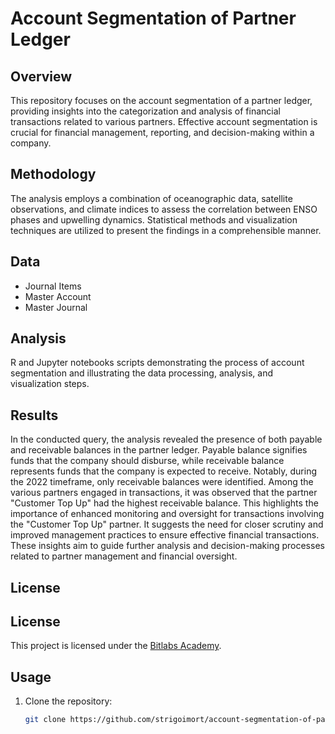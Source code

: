 # Account Segmentation of Partner Ledger

## Overview

This repository focuses on the account segmentation of a partner ledger, providing insights into the categorization and analysis of financial transactions related to various partners. Effective account segmentation is crucial for financial management, reporting, and decision-making within a company.

## Methodology

The analysis employs a combination of oceanographic data, satellite observations, and climate indices to assess the correlation between ENSO phases and upwelling dynamics. Statistical methods and visualization techniques are utilized to present the findings in a comprehensible manner.

## Data

- Journal Items
- Master Account
- Master Journal

## Analysis

R and Jupyter notebooks scripts demonstrating the process of account segmentation and illustrating the data processing, analysis, and visualization steps.

## Results
In the conducted query, the analysis revealed the presence of both payable and receivable balances in the partner ledger. Payable balance signifies funds that the company should disburse, while receivable balance represents funds that the company is expected to receive. Notably, during the 2022 timeframe, only receivable balances were identified. Among the various partners engaged in transactions, it was observed that the partner "Customer Top Up" had the highest receivable balance. This highlights the importance of enhanced monitoring and oversight for transactions involving the "Customer Top Up" partner. It suggests the need for closer scrutiny and improved management practices to ensure effective financial transactions. These insights aim to guide further analysis and decision-making processes related to partner management and financial oversight.

## License
## License

This project is licensed under the [Bitlabs Academy](https://academy.bitlabs.id/).

## Usage

1. Clone the repository:

   ```bash
   git clone https://github.com/strigoimort/account-segmentation-of-partner-ledger.git
